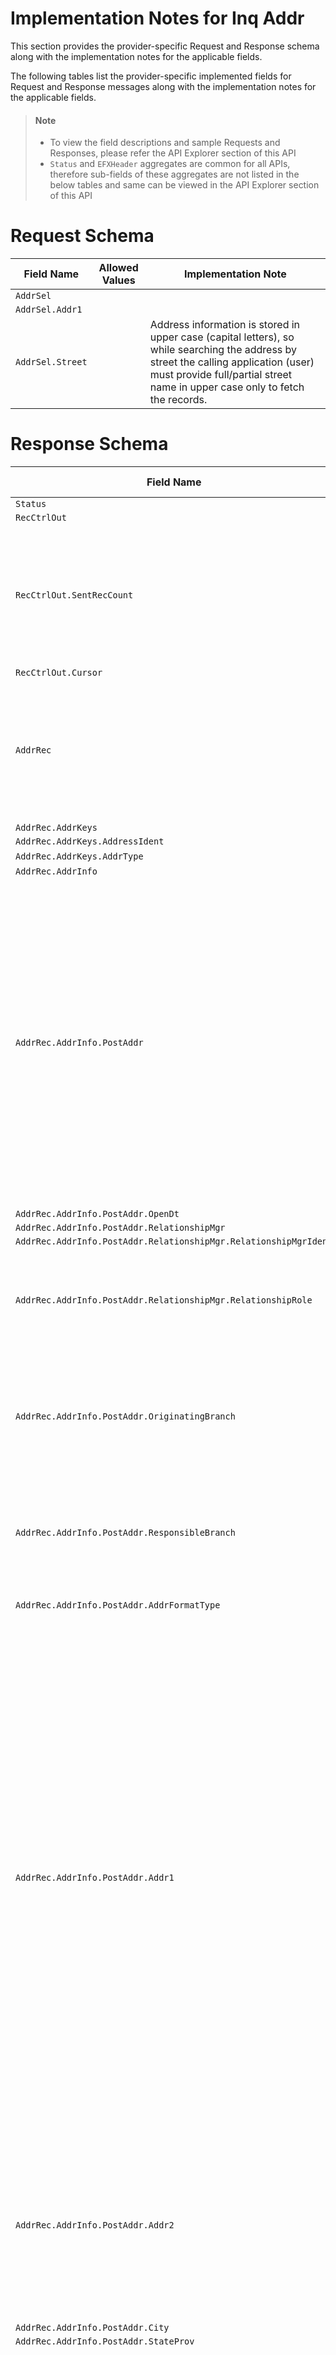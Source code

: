 # Implementation Notes for Inq Addr
This section provides the provider-specific Request and Response schema along with the implementation notes for the applicable fields.
<!-- 
type: tab 
titles: Premier, , Precision, Signature, DNA, 
-->

<!-- 
type: tab 
titles: By AddrId, By StreetAddr, 
-->


The following tables list the provider-specific implemented fields for Request and Response messages along with the implementation notes for the applicable fields. 


<!-- theme: info -->
> #### Note
> 
> - To view the field descriptions and sample Requests and Responses, please refer the API Explorer section of this API
> - `Status` and `EFXHeader` aggregates are common for all APIs, therefore sub-fields of these aggregates are not listed in the below tables and same can be viewed in the API Explorer section of this API


# Request Schema
|Field Name|Allowed Values|Implementation Note|
|----|----|----|
|`AddrSel`||  |
|`AddrSel.Addr1`|||
|`AddrSel.Street`||Address information is stored in upper case (capital letters), so while searching the address by street the calling application (user) must provide full/partial street name in upper case only to fetch the records.|
# Response Schema
|Field Name|Allowed Values|Implementation Note|
|----|----|----|
|`Status`|||
|`RecCtrlOut`|||
|`RecCtrlOut.SentRecCount`||This field will return one address record, which can include Primary and Seasonal address and any relationships to Party(s) and Account(s).|
|`RecCtrlOut.Cursor`|||
|`AddrRec`||Search by street returns information about primary address only. To get additional information about an address, search by AddrId.|
|`AddrRec.AddrKeys`|||
|`AddrRec.AddrKeys.AddressIdent`|||
|`AddrRec.AddrKeys.AddrType`|Primary||
|`AddrRec.AddrInfo`|||
|`AddrRec.AddrInfo.PostAddr`||Address record can have Primary address and Seasonal address, both forms one address record therefore shares same address identifier.<br>If Primary address record has Seasonal address related to it, ESF displays them as a separate Postal Address instance. Also, seasonal address has a time frame for which they are valid.|
|`AddrRec.AddrInfo.PostAddr.OpenDt`|||
|`AddrRec.AddrInfo.PostAddr.RelationshipMgr`|||
|`AddrRec.AddrInfo.PostAddr.RelationshipMgr.RelationshipMgrIdent`|||
|`AddrRec.AddrInfo.PostAddr.RelationshipMgr.RelationshipRole`|Officer<br>ReferralOfficer|Officer refers to Responsibility Code and Referral Officer refers to Referral Responsibility Code.|
|`AddrRec.AddrInfo.PostAddr.OriginatingBranch`||Originating Branch refers to Branch region associated to the address record.<br> This field does not apply to Seasonal Address type.|
|`AddrRec.AddrInfo.PostAddr.ResponsibleBranch`||Responsible Branch refers to accounting branch. This field is not applicable for the Seasonal Address type.|
|`AddrRec.AddrInfo.PostAddr.AddrFormatType`|Label|Label is the supported address format.|
|`AddrRec.AddrInfo.PostAddr.Addr1`||This field is required when a new address record is created. Maximum length of this field can be either 30 or 40 characters based upon the Name and Address Length Option values available in the core:<br>"0" indicates names and addresses length up to 30 characters.<br>"1" indicates names and addresses length up to 40 characters.<br>"2" indicates names and addresses length up to 30 characters with Address line 2 enabled.<br>"3" indicates names and addresses length up to 40 characters with Address line 2 enabled.|
|`AddrRec.AddrInfo.PostAddr.Addr2`||This field is required if enabled under the name and addresses length option. Maximum length for this field is either 30 or 40 characters based upon the option values chosen for Address line 1.|
|`AddrRec.AddrInfo.PostAddr.City`|||
|`AddrRec.AddrInfo.PostAddr.StateProv`|||
|`AddrRec.AddrInfo.PostAddr.PostalCode`||If address is a non-US address.  The format of ZIP code consists of five digits for the ZIP code, a hyphen, and four additional digits that determine a more specific location within a given ZIP code. The four additional digits are optional and when not present they will be displayed as 0000.  Examples: 32714-1234 or 32714-0000 |
|`AddrRec.AddrInfo.PostAddr.AddrType`|Primary|This field specify the type of address. In the core, address record can have Primary address and Seasonal address, both forms one address record therefore shares same address identifier.<br>Primary address is required when creating a new address record where seasonal address is optional and if needed always related to the primary address.<br>Also, seasonal address always has a time frame.|
|`AddrRec.AddrInfo.PostAddr.CensusTract`||  |
|`AddrRec.AddrInfo.PostAddr.CensusBlock`||  |
|`AddrRec.AddrInfo.PostAddr.ForeignFlag`|||
|`AddrRec.AddrInfo.PostAddr.HandlingCode`||  |
|`AddrRec.AddrInfo.PostAddr.HandlingCodeOption`|StatementsNoticesChecks<br>Statements<br>StatementsNotices<br>StatementsChecks<br>Notices<br>NoticesChecks<br>Checks<br>DoNotPrint<br>UseDefault|  |
|`AddrRec.AddrInfo.PostAddr.MSACode`||  |
|`AddrRec.AddrStatus`|||
|`AddrRec.AddrStatus.AddrStatusCode`|Valid||
|`AddrRec.AddrStatus.EffDt`|||
<!-- type: tab -->

The following tables list the provider-specific implemented fields for Request and Response messages along with the implementation notes for the applicable fields. 


<!-- theme: info -->
> #### Note
> 
> - To view the field descriptions and sample Requests and Responses, please refer the API Explorer section of this API
> - `Status` and `EFXHeader` aggregates are common for all APIs, therefore sub-fields of these aggregates are not listed in the below tables and same can be viewed in the API Explorer section of this API


# Request Schema
|Field Name|Allowed Values|Implementation Note|
|----|----|----|
|`AddrSel`||  |
|`AddrSel.AddrId`||In the core, Primary address and Seasonal addresses share the same address identifier, therefore this service will return both- Primary and Seasonal address, if applicable.|
# Response Schema
|Field Name|Allowed Values|Implementation Note|
|----|----|----|
|`Status`|||
|`RecCtrlOut`|||
|`RecCtrlOut.SentRecCount`||This field will return one address record, which can include Primary and Seasonal address and any relationships to Party(s) and Account(s).|
|`AddrRec`||Search by street returns information about primary address only. To get additional information about an address, search by AddrId.|
|`AddrRec.AddrKeys`|||
|`AddrRec.AddrKeys.AddrId`|||
|`AddrRec.AddrInfo`|||
|`AddrRec.AddrInfo.AddrRelRef`||This aggregate provides information on how selected address is related to a party(s) and/or account(s).|
|`AddrRec.AddrInfo.AddrRelRef.PartyKeys`||  |
|`AddrRec.AddrInfo.AddrRelRef.PartyKeys.PartyId`|||
|`AddrRec.AddrInfo.AddrRelRef.AcctKeys`||  |
|`AddrRec.AddrInfo.AddrRelRef.AcctKeys.AcctId`|||
|`AddrRec.AddrInfo.AddrRelRef.AcctKeys.AcctType`|CDA<br>CRD<br>DDA<br>LOAN<br>SDA<br>SDB<br>PORT<br>CLOC<br>||
|`AddrRec.AddrInfo.AddrRelRef.AddrUse`|Inquiry<br>Mailing<br>Business<br>Home<br>Personal<br>Physical<br>NonPhysical<br>Tax<br>MultipleMailer<br>Beneficiary<br>Miscellaneous<br>Tickler<br>Indirect<br>Closed<br>1098Tax <br>1099ATax  <br>1099BTax<br>1099DIVTax <br>1099INTTax  <br>1099MISCTax <br>1099OIDTax <br>1099RTax <br>1099STax <br>5498Tax <br>TaxBNotice <br>1099CTax <br>1099ETax <br>1042STax <br>NoteCosigner <br>NoteEscrow <br>NoteTaxEscrow <br>NoteInsuranceEscrow <br>FinancialPropertyStmt<br>LineCosigner <br>LineCommitment<br><br><br>|Following types of Address Uses are supported for a Party :<br>Home<br>Personal<br>Business<br>Tax<br>User define values<br><br>Following types of Address Uses are supported for an Account :<br>Inquiry<br>Mailing<br>MultipleMailer<br>Beneficiary<br>Miscellaneous<br>Tickler<br>Indirect<br>Closed<br>1098Tax <br>1099ATax  <br>1099BTax<br>1099DIVTax <br>1099INTTax  <br>1099MISCTax <br>1099OIDTax <br>1099RTax <br>1099STax <br>5498Tax <br>TaxBNotice <br>1099CTax <br>1099ETax <br>1042STax <br>NoteCosigner <br>NoteEscrow <br>NoteTaxEscrow <br>NoteInsuranceEscrow <br>FinancialPropertyStmt<br>LineCosigner <br>LineCommitment|
|`AddrRec.AddrInfo.PostAddr`||Address record can have Primary address and Seasonal address, both forms one address record therefore shares same address identifier.<br>If Primary address record has Seasonal address related to it, ESF displays them as a separate Postal Address instance. Also, seasonal address has a time frame for which they are valid.|
|`AddrRec.AddrInfo.PostAddr.OpenDt`|||
|`AddrRec.AddrInfo.PostAddr.RelationshipMgr`|||
|`AddrRec.AddrInfo.PostAddr.RelationshipMgr.RelationshipMgrIdent`|||
|`AddrRec.AddrInfo.PostAddr.RelationshipMgr.RelationshipRole`|Officer<br>ReferralOfficer|Officer refers to Responsibility Code and Referral Officer refers to Referral Responsibility Code.|
|`AddrRec.AddrInfo.PostAddr.OriginatingBranch`||Originating Branch refers to Branch region associated to the address record.<br> This field does not apply to Seasonal Address type.|
|`AddrRec.AddrInfo.PostAddr.ResponsibleBranch`||Responsible Branch refers to accounting branch. This field is not applicable for the Seasonal Address type.|
|`AddrRec.AddrInfo.PostAddr.AddrFormatType`|Label|Label is the supported address format.|
|`AddrRec.AddrInfo.PostAddr.Addr1`||This field is required when a new address record is created. Maximum length of this field can be either 30 or 40 characters based upon the Name and Address Length Option values available in the core:<br>"0" indicates names and addresses length up to 30 characters.<br>"1" indicates names and addresses length up to 40 characters.<br>"2" indicates names and addresses length up to 30 characters with Address line 2 enabled.<br>"3" indicates names and addresses length up to 40 characters with Address line 2 enabled.|
|`AddrRec.AddrInfo.PostAddr.Addr2`||This field is required if enabled under the name and addresses length option. Maximum length for this field is either 30 or 40 characters based upon the option values chosen for Address line 1.|
|`AddrRec.AddrInfo.PostAddr.City`|||
|`AddrRec.AddrInfo.PostAddr.StateProv`|||
|`AddrRec.AddrInfo.PostAddr.PostalCode`||If address is a non-US address.  The format of ZIP code consists of five digits for the ZIP code, a hyphen, and four additional digits that determine a more specific location within a given ZIP code. The four additional digits are optional and when not present they will be displayed as 0000.  Examples: 32714-1234 or 32714-0000 |
|`AddrRec.AddrInfo.PostAddr.CountryCode`|||
|`AddrRec.AddrInfo.PostAddr.CountryCode.CountryCodeSource`|SPCountryCode||
|`AddrRec.AddrInfo.PostAddr.CountryCode.CountryCodeValue`|||
|`AddrRec.AddrInfo.PostAddr.CountryCode.CountryCodeValueEnumDesc`|||
|`AddrRec.AddrInfo.PostAddr.AddrType`|Primary<br>Seasonal<br>|This field specify the type of address. In the core, address record can have Primary address and Seasonal address, both forms one address record therefore shares same address identifier.<br>Primary address is required when creating a new address record where seasonal address is optional and if needed always related to the primary address.<br>Also, seasonal address always has a time frame.|
|`AddrRec.AddrInfo.PostAddr.TimeFrame`|||
|`AddrRec.AddrInfo.PostAddr.TimeFrame.StartDt`||This field applicable for Seasonal Address Type. Seasonal address begins on the same Start date every year, therefore core only stores Start month and Start Day. Year can be provided as “9999”.|
|`AddrRec.AddrInfo.PostAddr.TimeFrame.EndDt`||This field is applicable for Seasonal Address Type. Seasonal address ends on the same End date every year, therefore core only stores seasonal address End month and End Day. Year can be provided as “9999”.|
|`AddrRec.AddrInfo.PostAddr.Retention`|true<br>false|  |
|`AddrRec.AddrInfo.PostAddr.CensusTract`||  |
|`AddrRec.AddrInfo.PostAddr.CensusBlock`||  |
|`AddrRec.AddrInfo.PostAddr.ForeignFlag`|true<br>false||
|`AddrRec.AddrInfo.PostAddr.HandlingCode`||  |
|`AddrRec.AddrInfo.PostAddr.HandlingCodeOption`|StatementsNoticesChecks<br>Statements<br>StatementsNotices<br>StatementsChecks<br>Notices<br>NoticesChecks<br>Checks<br>DoNotPrint|  |
|`AddrRec.AddrInfo.PostAddr.MSACode`||  |
|`AddrRec.AddrStatus`|||
|`AddrRec.AddrStatus.AddrStatusCode`|Valid||
|`AddrRec.AddrStatus.EffDt`|||
<!-- type: tab-end -->

<!-- type: tab -->


### Coming soon!
We are working on developing content for this section. Stay tuned for more updates. 


<!-- type: tab -->


### Coming soon!
We are working on developing content for this section. Stay tuned for more updates. 


<!-- type: tab -->


### Coming soon!
We are working on developing content for this section. Stay tuned for more updates. 


<!-- type: tab-end -->
